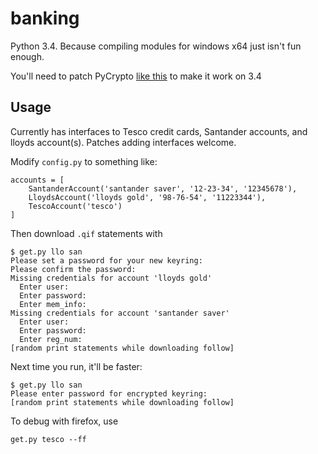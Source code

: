 banking
=======

Python 3.4. Because compiling modules for windows x64 just isn't fun enough.

You'll need to patch PyCrypto [like this](https://github.com/dlitz/pycrypto/commit/10abfc8633bac653eda4d346fc051b2f07554dcd#diff-f14623ba167ec6ff27cbf0e005d732a7) to make it work on 3.4

Usage
-----

Currently has interfaces to Tesco credit cards, Santander accounts, and lloyds account(s). Patches adding interfaces welcome.

Modify `config.py` to something like:

    accounts = [
        SantanderAccount('santander saver', '12-23-34', '12345678'),
        LloydsAccount('lloyds gold', '98-76-54', '11223344'),
        TescoAccount('tesco')
    ]

Then download `.qif` statements with

    $ get.py llo san
    Please set a password for your new keyring:
    Please confirm the password:
    Missing credentials for account 'lloyds gold'
      Enter user:
      Enter password:
      Enter mem_info:
    Missing credentials for account 'santander saver'
      Enter user:
      Enter password:
      Enter reg_num:
    [random print statements while downloading follow]

Next time you run, it'll be faster:

    $ get.py llo san
    Please enter password for encrypted keyring:
    [random print statements while downloading follow]

To debug with firefox, use

    get.py tesco --ff
